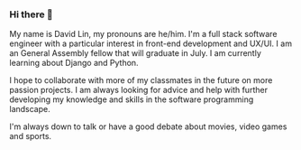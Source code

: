 ### Hi there 👋

My name is David Lin, my pronouns are he/him.
I'm a full stack software engineer with a particular interest in front-end development and UX/UI. I am an General Assembly fellow that will graduate in July. 
I am currently learning about Django and Python.

I hope to collaborate with more of my classmates in the future on more passion projects. 
I am always looking for advice and help with further developing my knowledge and skills in the software programming landscape. 

I'm always down to talk or have a good debate about movies, video games and sports. 

<!--
**Sergoto/Sergoto** is a ✨ _special_ ✨ repository because its `README.md` (this file) appears on your GitHub profile.

Here are some ideas to get you started:

- 🔭 I’m currently working on ...
- 🌱 I’m currently learning ...
- 👯 I’m looking to collaborate on ...
- 🤔 I’m looking for help with ...
- 💬 Ask me about ...
- 📫 How to reach me: ...
- 😄 Pronouns: ...
- ⚡ Fun fact: ...
-->
